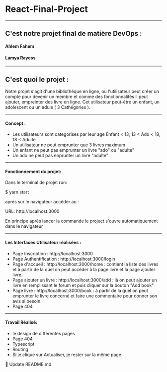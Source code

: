 # React-Final-Project

****

## C'est notre projet final de matière DevOps :
#### Ahlem Fahem
#### Lamya Rayess

****

## C'est quoi le projet :

Notre projet s'agit d'une bibliothèque en ligne, ou l'utilisateur peut créer un compte pour devenir un membre et comme des fonctionnalités il peut ajouter, empreinter des livre en ligne.
Cet utilisateur peut-être un enfant, un adolescent ou un adule ( 3 Cathégories ).

****

#### Concept :
* Les utilisateurs sont categorises par leur age Enfant < 13, 13 < Ado < 18, 18 < Adulte
* Un utilisateur ne peut emprunter que 3 livres maximum
* Un enfant ne peut pas emprunter un livre "ado" ou "adulte"
* Un ado ne peut pas enprunter un livre "adulte"

****

#### Fonctionnement du projet:

Dans le terminal de projet run:

$ yarn start

après sur le navigateur accéder au :

URL: http://localhost:3000

En principe aprés lancer la commande le project s'ouvre automatiquement dans le navigateur 

****

#### Les Interfaces Utilisateur réalisées :

* Page Inscription : http://localhost:3000 
* Page Authentification : http://localhost:3000/login
* Page d'accueil : http://localhost:3000/home : contient la liste des livres et à partir de la quel on peut accèder à la page livre et la page ajouter livre.
* Page ajouter un livre : http://localhost:3000/add : là on peut ajouter un livre en remplissant le forum et puis cliquer sur la bouton "Add book"
* Page livre : http://localhost:3000/book : à partir de la quel on peut emprunter le livre concerné et faire une commentaire pour donner son avis si besoin.
* Page 404
****

#### Travail Réalisé:
* le design de différentes pages
* Page 404 
* Typescript
* Routing
* Si je clique sur Actualiser, je rester sur la même page




📝 Update README.md
